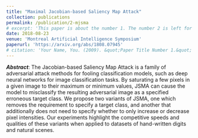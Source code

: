 ```yaml
---
title: "Maximal Jacobian-based Saliency Map Attack"
collection: publications
permalink: /publication/2-mjsma
# excerpt: 'This paper is about the number 1. The number 2 is left for future work.'
date: 2018-08-23
venue: 'Montreal Artificial Intelligence Symposium'
paperurl: 'https://arxiv.org/abs/1808.07945'
# citation: 'Your Name, You. (2009). &quot;Paper Title Number 1.&quot; <i>Journal 1</i>. 1(1).'
---
```

**_Abstract_**: The Jacobian-based Saliency Map Attack is a family of adversarial attack methods for fooling classification models, such as deep neural networks for image classification tasks. By saturating a few pixels in a given image to their maximum or minimum values, JSMA can cause the model to misclassify the resulting adversarial image as a specified erroneous target class. We propose two variants of JSMA, one which removes the requirement to specify a target class, and another that additionally does not need to specify whether to only increase or decrease pixel intensities. Our experiments highlight the competitive speeds and qualities of these variants when applied to datasets of hand-written digits and natural scenes.

<!-- [Download paper here](http://academicpages.github.io/files/paper1.pdf) -->

<!-- Recommended citation: Your Name, You. (2009). "Paper Title Number 1." <i>Journal 1</i>. 1(1). -->